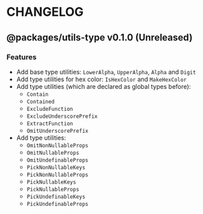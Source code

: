 # CHANGELOG
## @packages/utils-type v0.1.0 (Unreleased)
### Features

- Add base type utilities: `LowerAlpha`, `UpperAlpha`, `Alpha` and `Digit`
- Add type utilities for hex color: `IsHexColor` and `MakeHexColor`
- Add type utilities (which are declared as global types before):
  - `Contain`
  - `Contained`
  - `ExcludeFunction`
  - `ExcludeUnderscorePrefix`
  - `ExtractFunction`
  - `OmitUnderscorePrefix`
- Add type utilities:
  - `OmitNonNullableProps`
  - `OmitNullableProps`
  - `OmitUndefinableProps`
  - `PickNonNullableKeys`
  - `PickNonNullableProps`
  - `PickNullableKeys`
  - `PickNullableProps`
  - `PickUndefinableKeys`
  - `PickUndefinableProps`
